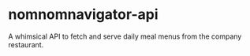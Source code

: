 # nomnomnavigator-api
A whimsical API to fetch and serve daily meal menus from the company restaurant.
